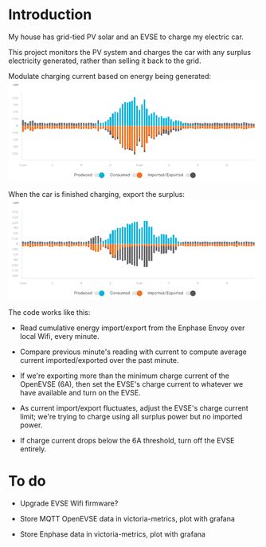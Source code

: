 # Introduction

My house has grid-tied PV solar and an EVSE to charge my electric car.

This project monitors the PV system and charges the car with any surplus
electricity generated, rather than selling it back to the grid.

Modulate charging current based on energy being generated: ![](pics/charge-while-the-sun-is-shining.png)

When the car is finished charging, export the surplus: ![](pics/finish-charging-export-surplus.png)

The code works like this:

- Read cumulative energy import/export from the Enphase Envoy over local
  Wifi, every minute.

- Compare previous minute's reading with current to compute average
  current imported/exported over the past minute.

- If we're exporting more than the minimum charge current of the OpenEVSE
  (6A), then set the EVSE's charge current to whatever we have available
  and turn on the EVSE.

- As current import/export fluctuates, adjust the EVSE's charge current
  limit; we're trying to charge using all surplus power but no imported
  power.

- If charge current drops below the 6A threshold, turn off the EVSE
  entirely.


# To do

- Upgrade EVSE Wifi firmware?

- Store MQTT OpenEVSE data in victoria-metrics, plot with grafana

- Store Enphase data in victoria-metrics, plot with grafana
